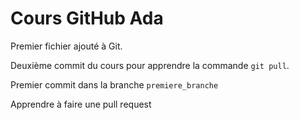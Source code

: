 # Cours GitHub Ada

Premier fichier ajouté à Git.

Deuxième commit du cours pour apprendre la commande `git pull`.

Premier commit dans la branche `premiere_branche`

Apprendre à faire une pull request